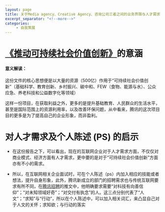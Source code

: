 ```yaml
---
layout: page
title: 关于Media agency、Creative Agency、咨询公司三者之间的业务界限与人才需求
excerpt_separator: "<!--more-->"
categories:
     - 自我策展
---
```

# [《推动可持续社会价值创新》](https://mp.weixin.qq.com/s/9puAGSuORGeZ7-8EbK_xRQ)的意涵

#### 意义解读：
这份文件的核心思想便是以大量的资源（500亿）作用于“可持续社会价值创新”（基础科学、教育创新、乡村振兴、碳中和、FEW（食物、能源与水）、公众应急、养老科技和公益数字化等领域）

这样一份项目，在获取利益之外，更多的是提升基础教育、人民群众的生活水平，甚至是国际范围上的资源利用率，以及改善环保问题，从中看来，腾讯的这次项目目的更多是为了提高自己的企业形象，而非盈利。


# 对人才需求及个人陈述 (PS) 的启示

* 在这份报告之下，可以看出，现在的互联网企业对于人才需求方面，不仅仅对商业模式、经济方面有人才需求，更中要的是对于“可持续社会价值创新”方面亦有不小的需求。

* 所以，在互联网相关企业面试时，可在个人陈述（ps）内加入相应的技能或者想法，提升自身形象，此外，腾讯新成立的部门的招聘需求也与传统互联网要求有所不同，在[腾讯招聘](https://mp.weixin.qq.com/s/9DO_pl9r0rA7tynwmELtOA)的推文中，他明确要求需要“对科技有向善信仰”；“对未知领域好奇”；“对交付有执念”的人。这三点分别代表了“人文”；“求知”与“行动”，所以在个人陈述中，可以加入相关词汇，来凸显自己对于人文的关怀；求知欲；与行动的落实
